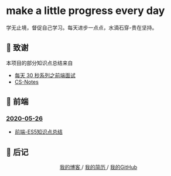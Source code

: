 # make a little progress every day
学无止境，督促自己学习。每天进步一点点，水滴石穿-贵在坚持。

## 🙏 致谢
本项目的部分知识点总结来自
* [每天 30 秒系列之前端面试](https://hacpai.com/article/1544793046274)
* [CS-Notes](https://github.com/CyC2018/CS-Notes)

## 🎨 前端
### [2020-05-26](./2020-05-26/README.md)
* [前端-ES5知识点总结](./2020-05-26/前端-ES5知识点总结.md)

## 📝 后记

<div align="center">
	<a href="http://www.yaindream.com/"> 我的博客 </a> / <a href="https://hacpai.com/article/1590330557287"> 我的简历 </a> / <a href="https://github.com/ylsislove"> 我的GitHub </a>
</div>